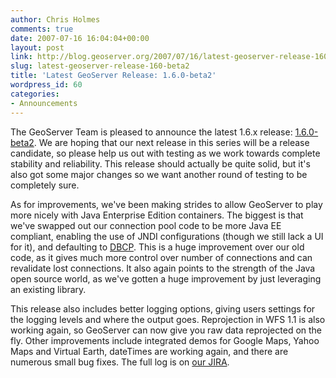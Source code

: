 ```yaml
---
author: Chris Holmes
comments: true
date: 2007-07-16 16:04:04+00:00
layout: post
link: http://blog.geoserver.org/2007/07/16/latest-geoserver-release-160-beta2/
slug: latest-geoserver-release-160-beta2
title: 'Latest GeoServer Release: 1.6.0-beta2'
wordpress_id: 60
categories:
- Announcements
---
```


The GeoServer Team is pleased to announce the latest 1.6.x release: [1.6.0-beta2](http://docs.codehaus.org/display/GEOS/Geoserver+1.6.0-beta2).  We are hoping that our next release in this series will be a release candidate, so please help us out with testing as we work towards complete stability and reliability.  This release should actually be quite solid, but it's also got some major changes so we want another round of testing to be completely sure.

As for improvements, we've been making strides to allow GeoServer to play more nicely with Java Enterprise Edition containers.  The biggest is that we've swapped out our connection pool code to be more Java EE compliant, enabling the use of JNDI configurations (though we still lack a UI for it), and defaulting to [DBCP](http://jakarta.apache.org/commons/dbcp/).  This is a huge improvement over our old code, as it gives much more control over number of connections and can revalidate lost connections.   It also again points to the strength of the Java open source world, as we've gotten a huge improvement by just leveraging an existing library.

This release also includes better logging options, giving users settings for the logging levels and where the output goes.  Reprojection in WFS 1.1 is also working again, so GeoServer can now give you raw data reprojected on the fly.  Other improvements include integrated demos for Google Maps, Yahoo Maps and Virtual Earth, dateTimes are working again, and there are numerous small bug fixes.  The full log is on [our JIRA](http://jira.codehaus.org/secure/IssueNavigator.jspa?reset=true&pid=10311&fixfor=13547).
